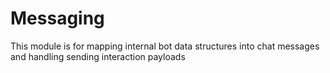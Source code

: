 # Messaging
This module is for mapping internal bot data structures into chat messages and handling sending interaction payloads